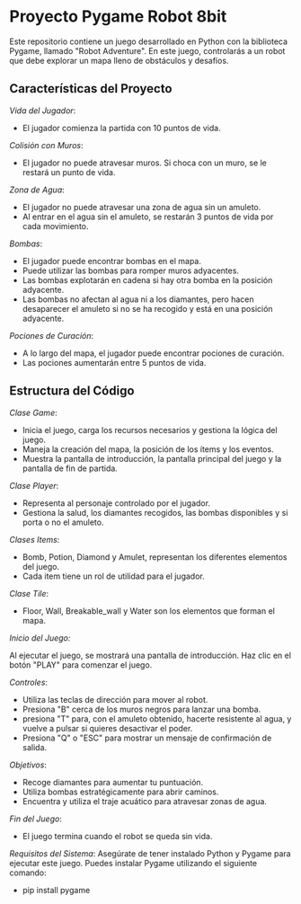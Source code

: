 # Proyecto Pygame Robot 8bit 
Este repositorio contiene un juego desarrollado en Python con la biblioteca Pygame, llamado "Robot Adventure". En este juego, controlarás a un robot que debe explorar un mapa lleno de obstáculos y desafíos.



## Características del Proyecto

*Vida del Jugador*:

- El jugador comienza la partida con 10 puntos de vida.
  
*Colisión con Muros*:

- El jugador no puede atravesar muros. Si choca con un muro, se le restará un punto de vida.

*Zona de Agua*:

- El jugador no puede atravesar una zona de agua sin un amuleto.
- Al entrar en el agua sin el amuleto, se restarán 3 puntos de vida por cada movimiento.

*Bombas*:

- El jugador puede encontrar bombas en el mapa.
- Puede utilizar las bombas para romper muros adyacentes.
- Las bombas explotarán en cadena si hay otra bomba en la posición adyacente.
- Las bombas no afectan al agua ni a los diamantes, pero hacen desaparecer el amuleto si no se ha recogido y está en una posición adyacente.

*Pociones de Curación*:

- A lo largo del mapa, el jugador puede encontrar pociones de curación.
- Las pociones aumentarán entre 5 puntos de vida.

## Estructura del Código

*Clase Game*:

- Inicia el juego, carga los recursos necesarios y gestiona la lógica del juego.
- Maneja la creación del mapa, la posición de los ítems y los eventos.
- Muestra la pantalla de introducción, la pantalla principal del juego y la pantalla de fin de partida.

*Clase Player*:

- Representa al personaje controlado por el jugador.
- Gestiona la salud, los diamantes recogidos, las bombas disponibles y si porta o no el amuleto.
  
*Clases Items*:

- Bomb, Potion, Diamond y Amulet, representan los diferentes elementos del juego.
- Cada item tiene un rol de utilidad para el jugador.

*Clase Tile*:

- Floor, Wall, Breakable_wall y Water son los elementos que forman el mapa.
  
*Inicio del Juego:*

Al ejecutar el juego, se mostrará una pantalla de introducción.
Haz clic en el botón "PLAY" para comenzar el juego.

*Controles*:

- Utiliza las teclas de dirección para mover al robot.
- Presiona "B" cerca de los muros negros para lanzar una bomba.
- presiona "T" para, con el amuleto obtenido, hacerte resistente al agua, y vuelve a pulsar si quieres desactivar el poder.
- Presiona "Q" o "ESC" para mostrar un mensaje de confirmación de salida.
  
*Objetivos*:

- Recoge diamantes para aumentar tu puntuación.
- Utiliza bombas estratégicamente para abrir caminos.
- Encuentra y utiliza el traje acuático para atravesar zonas de agua.
  
*Fin del Juego*:

- El juego termina cuando el robot se queda sin vida.

*Requisitos del Sistema*:
Asegúrate de tener instalado Python y Pygame para ejecutar este juego. Puedes instalar Pygame utilizando el siguiente comando:

- pip install pygame
